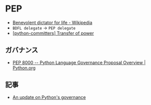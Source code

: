 # PEP

- [Benevolent dictator for life - Wikipedia](https://en.wikipedia.org/wiki/Benevolent_dictator_for_life)
- `BDFL delegate` -> `PEP delegate`
- [[python-committers] Transfer of power](https://mail.python.org/pipermail/python-committers/2018-July/005664.html) 

## ガバナンス

- [PEP 8000 -- Python Language Governance Proposal Overview | Python.org](https://www.python.org/dev/peps/pep-8000/)


## 記事

- [An update on Python's governance](https://snarky.ca/an-update-on-pythons-governance/)
